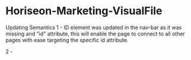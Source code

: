 # Horiseon-Marketing-VisualFile

Updating Semantics 
1 - ID element was updated in the nav-bar as it was missing and "id" attribute, this will enable the page to connect to all other pages with ease targeting the specific id attribute.

2 - 